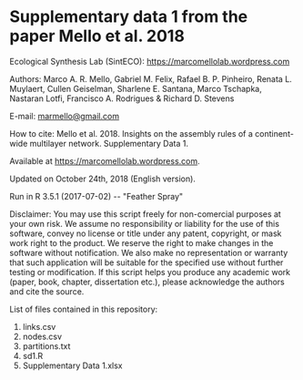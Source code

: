 # Supplementary data 1 from the paper Mello et al. 2018


Ecological Synthesis Lab (SintECO): https://marcomellolab.wordpress.com

Authors: Marco A. R. Mello, Gabriel M. Felix, Rafael B. P. Pinheiro, Renata L. Muylaert, Cullen Geiselman, Sharlene E. Santana, Marco Tschapka, Nastaran Lotfi, Francisco A. Rodrigues & Richard D. Stevens

E-mail: marmello@gmail.com 

How to cite: Mello et al. 2018. Insights on the assembly rules of a continent-wide multilayer network. Supplementary Data 1. 

Available at https://marcomellolab.wordpress.com.

Updated on October 24th, 2018 (English version).

Run in R 3.5.1 (2017-07-02) -- "Feather Spray"

Disclaimer: You may use this script freely for non-comercial purposes at your own risk. We assume no responsibility or liability for the use of this software, convey no license or title under any patent, copyright, or mask work right to the product. We reserve the right to make changes in the software without notification. We also make no representation or warranty that such application will be suitable for the specified use without further testing or modification. If this script helps you produce any academic work (paper, book, chapter, dissertation etc.), please acknowledge the authors and cite the source.

List of files contained in this repository:

1. links.csv
2. nodes.csv
3. partitions.txt
4. sd1.R
5. Supplementary Data 1.xlsx
